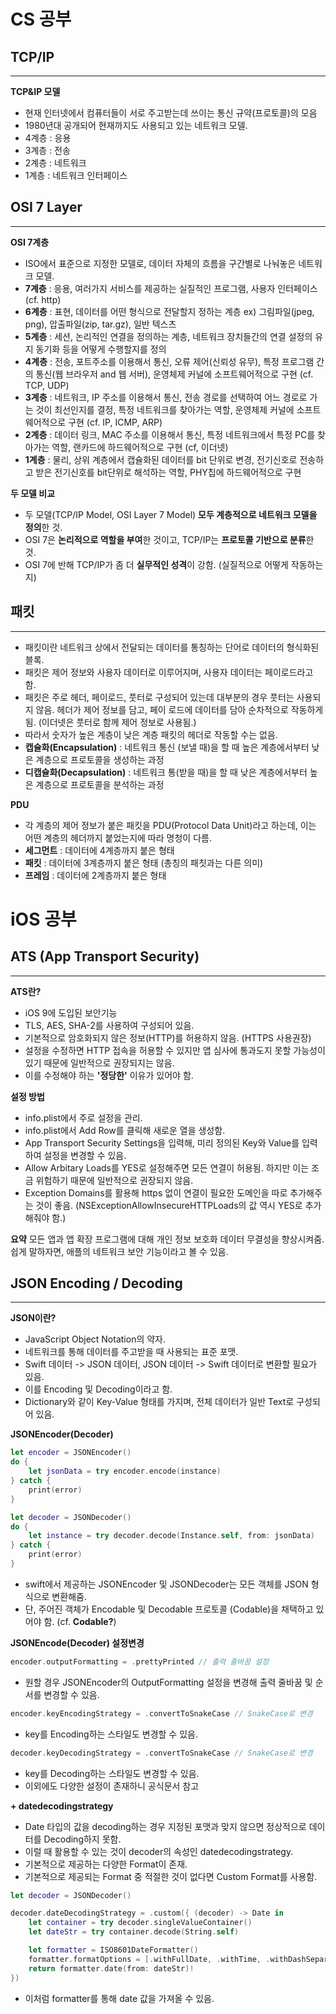 # CS 공부
## TCP/IP
---
**TCP&IP 모델**
- 현재 인터넷에서 컴퓨터들이 서로  주고받는데 쓰이는 통신 규약(프로토콜)의 모음
- 1980년대 공개되어 현재까지도 사용되고 있는 네트워크 모델.
- 4계층 : 응용
- 3계층 : 전송
- 2계층 : 네트워크
- 1계층 : 네트워크 인터페이스

## OSI 7 Layer
---
**OSI 7계층**
- ISO에서 표준으로 지정한 모델로, 데이터 자체의 흐름을 구간별로 나눠놓은 네트워크 모델.
- **7계층** : 응용, 여러가지 서비스를 제공하는 실질적인 프로그램, 사용자 인터페이스 (cf. http)
- **6계층** : 표현, 데이터를 어떤 형식으로 전달할지 정하는 계층 ex) 그림파일(jpeg, png), 압출파일(zip, tar.gz), 일반 텍스츠
- **5계층** : 세션, 논리적인 연결을 정의하는 계층, 네트워크 장치들간의 연결 설정의 유지 동기화 등을 어떻게 수행할지를 정의
- **4계층** : 전송, 포트주소를 이용해서 통신, 오류 제어(신뢰성 유무), 특정 프로그램 간의 통신(웹 브라우저 and 웹 서버), 운영체제 커널에 소프트웨어적으로 구현 (cf. TCP, UDP)
- **3계층** : 네트워크, IP 주소를 이용해서 통신, 전송 경로를 선택하여 어느 경로로 가는 것이 최선인지를 결정, 특정 네트워크를 찾아가는 역할, 운영체제 커널에 소프트웨어적으로 구현 (cf. IP, ICMP, ARP)
- **2계층** : 데이터 링크, MAC 주소를 이용해서 통신, 특정 네트워크에서 특정 PC를 찾아가는 역할, 랜카드에 하드웨어적으로 구현 (cf, 이더넷)
- **1계층** : 물리, 상위 계층에서 캡슐화된 데이터를 bit 단위로 변경, 전기신호로 전송하고 받은 전기신호를 bit단위로 해석하는 역할, PHY칩에 하드웨어적으로 구현

**두 모델 비교**
- 두 모델(TCP/IP Model, OSI Layer 7 Model) **모두 계층적으로 네트워크 모델을 정의**한 것.
- OSI 7은 **논리적으로 역할을 부여**한 것이고, TCP/IP는 **프로토콜 기반으로 분류**한 것.
- OSI 7에 반해 TCP/IP가 좀 더 **실무적인 성격**이 강함. (실질적으로 어떻게 작동하는지)

## 패킷
---
- 패킷이란 네트워크 상에서 전달되는 데이터를 통칭하는 단어로 데이터의 형식화된 블록.
- 패킷은 제어 정보와 사용자 데이터로 이루어지며, 사용자 데이터는 페이로드라고 함.
- 패킷은 주로 헤더, 페이로드, 풋터로 구성되어 있는데 대부분의 경우 풋터는 사용되지 않음. 헤더가 제어 정보를 담고, 페이 로드에 데이터를 담아 순차적으로 작동하게 됨. (이더넷은 풋터로 함께 제어 정보로 사용됨.)
- 따라서 숫자가 높은 계층이 낮은 계층 패킷의 헤더로 작동할 수는 없음.
- **캡슐화(Encapsulation)** : 네트워크 통신 (보낼 때)을 할 때 높은 계층에서부터 낮은 계층으로 프로토콜을 생성하는 과정
- **디캡슐화(Decapsulation)** : 네트워크 통(받을 때)을 할 때 낮은 계층에서부터 높은 계층으로 프로토콜을 분석하는 과정

**PDU**
- 각 계층의 제어 정보가 붙은 패킷을 PDU(Protocol Data Unit)라고 하는데, 이는 어떤 계층의 헤더까지 붙었는지에 따라 명청이 다름.
- **세그먼트** : 데이터에 4계층까지 붙은 형태
- **패킷** : 데이터에 3계층까지 붙은 형태 (총칭의 패칫과는 다른 의미)
- **프레임** : 데이터에 2계층까지 붙은 형태

# iOS 공부
## ATS (App Transport Security)
---
**ATS란?**
- iOS 9에 도입된 보안기능
- TLS, AES, SHA-2를 사용하여 구성되어 있음.
- 기본적으로 암호화되지 않은 정보(HTTP)를 허용하지 않음. (HTTPS 사용권장)
- 설정을 수정하면 HTTP 접속을 허용할 수 있지만 앱 심사에 통과도지 못할 가능성이 있기 때문에 일반적으로 권장되지는 않음.
- 이를 수정해야 하는 **'정당한'** 이유가 있어야 함.

**설정 방법**
- info.plist에서 주로 설정을 관리.
- info.plist에서 Add Row를 클릭해 새로운 열을 생성함.
- App Transport Security Settings을 입력해, 미리 정의된 Key와 Value를 입력하여 설정을 변경할 수 있음.
- Allow Arbitary Loads를 YES로 설정해주면 모든 연결이 허용됨. 하지만 이는 조금 위험하기 때문에 일반적으로 권장되지 않음.
- Exception Domains를 활용해 https 없이 연결이 필요한 도메인을 따로 추가해주는 것이 좋음. (NSExceptionAllowInsecureHTTPLoads의 값 역시 YES로 추가해줘야 함.)

**요약**
모든 앱과 앱 확장 프로그램에 대해 개인 정보 보호화 데이터 무결성을 향상시켜줌.
쉽게 말하자면, 애플의 네트워크 보안 기능이라고 볼 수 있음.

## JSON Encoding / Decoding
---
**JSON이란?**
- JavaScript Object Notation의 약자.
- 네트워크를 통해 데이터를 주고받을 때 사용되는 표준 포맷.
- Swift 데이터 -> JSON 데이터, JSON 데이터 -> Swift 데이터로 변환할 필요가 있음.
- 이를 Encoding 및 Decoding이라고 함.
- Dictionary와 같이 Key-Value 형태를 가지며, 전체 데이터가 일반 Text로 구성되어 있음.

**JSONEncoder(Decoder)**
```swift
let encoder = JSONEncoder()
do {
    let jsonData = try encoder.encode(instance)
} catch {
    print(error)
}
```
```swift
let decoder = JSONDecoder()
do {
    let instance = try decoder.decode(Instance.self, from: jsonData)
} catch {
    print(error)
}
```
- swift에서 제공하는 JSONEncoder 및 JSONDecoder는 모든 객체를 JSON 형식으로 변환해줌.
- 단, 주어진 객체가 Encodable 및 Decodable 프로토콜 (Codable)을 채택하고 있어야 함. (cf. **Codable?**)
  
**JSONEncode(Decoder) 설정변경**
```swift
encoder.outputFormatting = .prettyPrinted // 출력 줄바꿈 설정
```
- 원할 경우 JSONEncoder의 OutputFormatting 설정을 변경해 출력 줄바꿈 및 순서를 변경할 수 있음.
```swift
encoder.keyEncodingStrategy = .convertToSnakeCase // SnakeCase로 변경
```
- key를 Encoding하는 스타일도 변경할 수 있음.
```swift
decoder.keyDecodingStrategy = .convertToSnakeCase // SnakeCase로 변경
```
- key를 Decoding하는 스타일도 변경할 수 있음.
- 이외에도 다양한 설정이 존재하니 공식문서 참고

**+ datedecodingstrategy**
- Date 타입의 값을 decoding하는 경우 지정된 포맷과 맞지 않으면 정상적으로 데이터를 Decoding하지 못함.
- 이럴 때 활용할 수 있는 것이 decoder의 속성인 datedecodingstrategy.
- 기본적으로 제공하는 다양한 Format이 존재.
- 기본적으로 제공되는 Format 중 적절한 것이 없다면 Custom Format를 사용함.
```swift
let decoder = JSONDecoder()

decoder.dateDecodingStrategy = .custom({ (decoder) -> Date in
    let container = try decoder.singleValueContainer()
    let dateStr = try container.decode(String.self)

    let formatter = ISO8601DateFormatter()
    formatter.formatOptions = [.withFullDate, .withTime, .withDashSeparatorInDate, .withColonSeparatorInTime]
    return formatter.date(from: dateStr)!
})
```
- 이처럼 formatter를 통해 date 값을 가져올 수 있음.